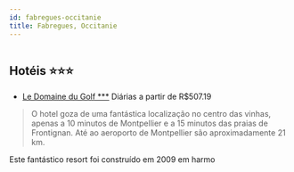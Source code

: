 ```yaml
---
id: fabregues-occitanie
title: Fabregues, Occitanie
---
```


<center><img src="https://photos.hotelbeds.com/giata/11/119399/119399a_hb_a_001.jpg" alt="" /></center>


## Hotéis ⭐️⭐️⭐️

-    [Le Domaine du Golf ***](https://www.hurb.com/aud/https://www.hurb.com/hoteis/fabregues/le-domaine-du-golf-JNP-JP061079?cmp=18055) Diárias a partir de R$507.19
   > O hotel goza de uma fantástica localização no centro das vinhas, apenas a 10 minutos de Montpellier e a 15 minutos das praias de Frontignan. Até ao aeroporto de Montpellier são aproximadamente 21 km.

Este fantástico resort foi construído em 2009 em harmo
